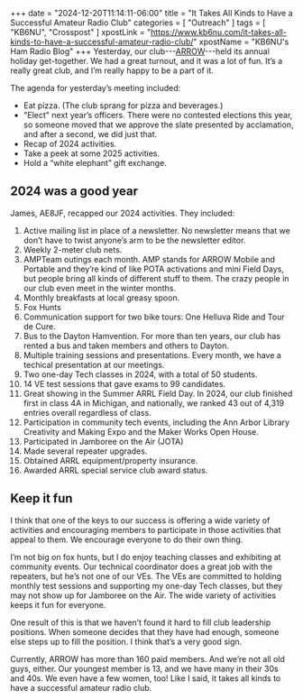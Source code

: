 +++
date = "2024-12-20T11:14:11-06:00"
title = "It Takes All Kinds to Have a Successful Amateur Radio Club"
categories = [ "Outreach" ]
tags = [ "KB6NU", "Crosspost" ]
xpostLink = "https://www.kb6nu.com/it-takes-all-kinds-to-have-a-successful-amateur-radio-club/"
xpostName = "KB6NU's Ham Radio Blog"
+++
Yesterday, our club---[ARROW](https://www.w8rp.org/)---held its
annual holiday get-together. We had a great turnout, and it was a lot of
fun. It’s a really great club, and I’m really happy to be a part of
it.
<!--more-->

The agenda for yesterday’s meeting included:

* Eat pizza. (The club sprang for pizza and beverages.)
* "Elect" next year’s officers. There were no contested elections
this year, so someone moved that we approve the slate presented by
acclamation, and after a second, we did just that.
* Recap of 2024 activities.
* Take a peek at some 2025 activities.
* Hold a “white elephant” gift exchange.

## 2024 was a good year

James, AE8JF, recapped our 2024 activities. They included:

1. Active mailing list in place of a newsletter. No newsletter means
that we don’t have to twist anyone’s arm to be the newsletter
editor.
1. Weekly 2-meter club nets.
1. AMPTeam outings each month. AMP stands for ARROW Mobile and Portable
and they’re kind of like POTA activations and mini Field Days, but
people bring all kinds of different stuff to them. The crazy people in
our club even meet in the winter months.
1. Monthly breakfasts at local greasy spoon.
1. Fox Hunts
1. Communication support for two bike tours: One Helluva Ride and Tour de Cure.
1. Bus to the Dayton Hamvention. For more than ten years, our club has
rented a bus and taken members and others to Dayton.
1. Multiple training sessions and presentations. Every month, we have a
techical presentation at our meetings.
1. Two one-day Tech classes in 2024, with a total of 50 students.
1. 14 VE test sessions that gave exams to 99 candidates.
1. Great showing in the Summer ARRL Field Day. In 2024, our club
finished first in class 4A in Michigan, and nationally, we ranked 43 out
of 4,319 entries overall regardless of class.
1. Participation in community tech events, including the Ann Arbor
Library Creativity and Making Expo and the Maker Works Open House.
1. Participated in Jamboree on the Air (JOTA)
1. Made several repeater upgrades.
1. Obtained ARRL equipment/property insurance.
1. Awarded ARRL special service club award status.

## Keep it fun

I think that one of the keys to our success is offering a wide variety
of activities and encouraging members to participate in those activities
that appeal to them. We encourage everyone to do their own thing.

I’m not big on fox hunts, but I do enjoy teaching classes and
exhibiting at community events. Our technical coordinator does a great
job with the repeaters, but he’s not one of our VEs. The VEs are
committed to holding monthly test sessions and supporting my one-day
Tech classes, but they may not show up for Jamboree on the Air. The wide
variety of activities keeps it fun for everyone.

One result of this is that we haven’t found it hard to fill club
leadership positions. When someone decides that they have had enough,
someone else steps up to fill the position. I think that’s a very good
sign.

Currently, ARROW has more than 160 paid members. And we’re not all old
guys, either. Our youngest member is 13, and we have many in their 30s
and 40s. We even have a few women, too! Like I said, it takes all kinds
to have a successful amateur radio club.
